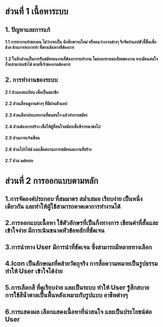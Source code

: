 # ส่วนที่ 1 เนื้อหาระบบ
## 1. ปัญหาและการแก้
 #### 1.1 การหางานทำของคน ไม่ว่างจะเป็น นักศึกษาจบใหม่ หรือคนว่างงานต่างๆ จึงจัดทำแอปตัวนี้ขึ้นเพื่อช่วย ด้านการหาการทำ ที่ตรงเส้นทางที่ต้องการ 
 #### 1.2 ในอีกส่วนเป็นการรับสมัครคนงานที่ต้องการจะทำงาน โดยบอกรายละเอียดของงาน หากมีคนสนใจก็จะสามารถเข้าได้ ตามที่เจ้าของงานต้องการ
## 2. การทำงานของระบบ
 #### 2.1 ส่วนลงทะเบียน เพื่อเป็นสมาชิก 
 #### 2.2 ส่วนเลื่อนดูงานต่างๆ ที่มีผ่านตัวแอป
 #### 2.3 ส่วนเลือกประเภทงานที่ตนสนใจ แล้วทำการสมัคร
 #### 2.4 ส่วนต้องการสร้าง เพื่อให้ผู้ที่สนใจสมัครเพื่อพิจารณาต่อไป
 #### 2.5 ส่วนการแจ้งเตือน
 #### 2.6 ส่วนโปรไฟล์ และเช็คสถานะการสมัครและงานที่สร้าง
 #### 2.7 ส่วน admin
 # ส่วนที่ 2 การออกแบบตามหลัก
 ## 1.การจัดองค์ประกอบ ที่สมมาตร สม่ำเสมอ เรียบง่าย เป็นหนึ่งเดียวกัน และทำให้ผู้ใช้สามารถคาดเดาการทำงานได้
 ## 2.การออกแบบเนื้อหา ใช้ตัวอักษรที่เป็นกึ่งทางการ เขียนคำที่สั้นและเข้าใจง่าย มีการเน้นขนาดหัวข้อหลักที่ชัดเจน
 ## 3.การนำทาง User มีการนำที่ชัดเจน ซึ่งสามารถมีหลายทางเลือก 
 ## 4.Icon เป็นลักษณะที่คล้ายวัตถุจริง การสื่อความหมายเป็นรูปธรรม ทำให้ User เข้าใจได้ง่าย
 ## 5.การเลือกสี ที่ดูเรียบง่าย และเป็นระบบ ทำให้ User รู้สึกสบาย การใช้สีน้ำตาลเป็นพื้นหลังเหมาะกับรูปแบบ อาชีพต่างๆ 
 ## 6.การแสดงผล เลือกแสดงเนื้อหาที่น่าสนใจ และเป็นประโยชน์ต่อ User
 
 
